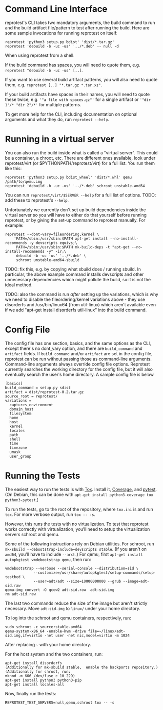 Command Line Interface
======================

reprotest's CLI takes two mandatory arguments, the build command to
run and the build artifact file/pattern to test after running the
build. Here are some sample invocations for running reprotest on
itself:

    reprotest 'python3 setup.py bdist' 'dist/*.tar.gz'
    reprotest 'debuild -b -uc -us' '../*.deb' -- null -d

When using reprotest from a shell:

If the build command has spaces, you will need to quote them, e.g.
`reprotest "debuild -b -uc -us" [..]`.

If you want to use several build artifact patterns, you will also
need to quote them, e.g. `reprotest [..] "*.tar.gz *.tar.xz"`.

If your build artifacts have spaces in their names, you will need to
quote these twice, e.g. `'"a file with spaces.gz"'` for a single
artifact or `'"dir 1"/* "dir 2"/*'` for multiple patterns.

To get more help for the CLI, including documentation on optional
arguments and what they do, run `reprotest --help`.


Running in a virtual server
===========================

You can also run the build inside what is called a "virtual server". This could
be a container, a chroot, etc. There are different ones available, look under
reprotest/virt (or $PYTHONPATH/reprotest/virt) for a full list. You run them
like this:

    reprotest 'python3 setup.py bdist_wheel' 'dist/*.whl' qemu /path/to/qemu.img
    reprotest 'debuild -b -uc -us' '../*.deb' schroot unstable-amd64

You can run `reprotest/virt/$SERVER --help` for a full list of options.
TODO: add these to reprotest's `--help`.

Unfortunately we currently don't set up build dependencies inside the virtual
server so you will have to either do that yourself before running reprotest,
or by giving the set-up command to reprotest manually. For example:

    reprotest --dont-vary=fileordering,kernel \
        'PATH=/sbin:/usr/sbin:$PATH apt-get install --no-install-recommends -y devscripts equivs;\
         PATH=/sbin:/usr/sbin:$PATH mk-build-deps -t "apt-get --no-install-recommends -y" -ir;\
         debuild -b -uc -us' '../*.deb' \
         schroot unstable-amd64-sbuild

TODO: fix this, e.g. by copying what sbuild does / running sbuild. In
particular, the above example command installs devscripts and other unnecessary
dependencies which might pollute the build, so it is not the ideal method.

TODO: also the command is run *after* setting up the variations, which is why
we need to disable the fileordering/kernel variations above - they use
disorderfs and /usr/bin/linux64 (from util-linux) which aren't available even
if we add "apt-get install disorderfs util-linux" into the build command.


Config File
===========

The config file has one section, basics, and the same options as the
CLI, except there's no dont_vary option, and there are `build_command`
and `artifact` fields.  If `build_command` and/or `artifact` are set
in the config file, reprotest can be run without passing those as
command-line arguments.  Command-line arguments always override config
file options.  Reprotest currently searches the working directory for
the config file, but it will also eventually search the user's home
directory.  A sample config file is below.

    [basics]
    build_command = setup.py sdist
    artifact = dist/reprotest-0.2.tar.gz
    source_root = reprotest/
    variations =
      captures_environment
      domain_host
      filesystem
      home
      host
      kernel
      locales
      path
      shell
      time
      timezone
      umask
      user_group



Running the Tests
=================

The easiest way to run the tests is with
[Tox](https://pypi.python.org/pypi/tox).  Install it,
[Coverage](https://pypi.python.org/pypi/coverage), and
[pytest](https://pypi.python.org/pypi/pytest).  (On Debian, this can
be done with `apt-get install python3-coverage tox python3-pytest`.)

To run the tests, go to the root of the repository, where `tox.ini` is
and run `tox`.  For more verbose output, run `tox -- -s`.

However, this runs the tests with no virtualization. To test that
reprotest works correctly with virtualization, you'll need to setup
the virtualization servers schroot and qemu.

Some of the following instructions rely on Debian utilities.  For
schroot, run `mk-sbuild --debootstrap-include=devscripts stable`.  (If
you aren't on `amd64`, you'll have to include `--arch`.)  For qemu,
first `apt-get install autopkgtest vmdebootstrap qemu`, then run:

    vmdebootstrap --verbose --serial-console --distribution=sid \
                 --customize=/usr/share/autopkgtest/setup-commands/setup-testbed \
                 --user=adt/adt --size=10000000000 --grub --image=adt-sid.raw
    qemu-img convert -O qcow2 adt-sid.raw  adt-sid.img
    rm adt-sid.raw

The last two commands reduce the size of the image but aren't strictly
necessary.  Move `adt-sid.img` to `linux/` under your home directory.

To log into the schroot and qemu containers, respectively, run:

    sudo schroot -c source:stable-amd64
    qemu-system-x86_64 -enable-kvm -drive file=~/linux/adt-sid.img,if=virtio -net user -net nic,model=virtio -m 1024

After replacing `~` with your home directory.

For the host system and the two containers, run:

    apt-get install disorderfs
    (Additionally for mk-sbuild stable,  enable the backports repository.)
    (Additionally for chroot, run:
    mknod -m 666 /dev/fuse c 10 229)
    apt-get install python3 python3-pip
    apt-get install locales-all

Now, finally run the tests:

    REPROTEST_TEST_SERVERS=null,qemu,schroot tox -- -s
